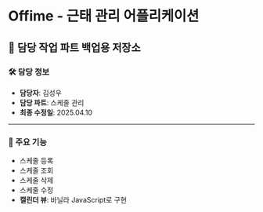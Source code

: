 # Offime - 근태 관리 어플리케이션

## 📁 담당 작업 파트 백업용 저장소

### 🛠️ 담당 정보  
- **담당자**: 김성우  
- **담당 파트**: 스케줄 관리  
- **최종 수정일**: 2025.04.10  

---

### 📌 주요 기능
- 스케줄 등록
- 스케줄 조회
- 스케줄 삭제
- 스케줄 수정
- **캘린더 뷰**: 바닐라 JavaScript로 구현

